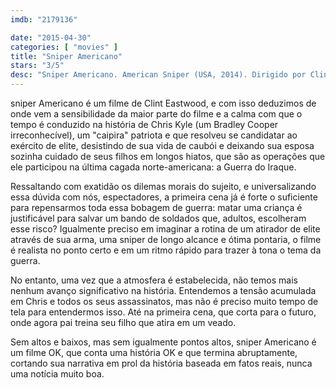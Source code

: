 ```yaml
---
imdb: "2179136"

date: "2015-04-30"
categories: [ "movies" ]
title: "Sniper Americano"
stars: "3/5"
desc: "Sniper Americano. American Sniper (USA, 2014). Dirigido por Clint Eastwood. Escrito por Jason Hall, Chris Kyle, Scott McEwen, James Defelice. Com Bradley Cooper, Kyle Gallner, Cole Konis, Ben Reed, Elise Robertson, Luke Sunshine, Troy Vincent, Brandon Salgado Telis, Keir O'Donnell."
---
```

sniper Americano é um filme de Clint Eastwood, e com isso deduzimos de onde vem a sensibilidade da maior parte do filme e a calma com que o tempo é conduzido na história de Chris Kyle (um Bradley Cooper irreconhecível), um "caipira" patriota e que resolveu se candidatar ao exército de elite, desistindo de sua vida de caubói e deixando sua esposa sozinha cuidado de seus filhos em longos hiatos, que são as operações que ele participou na última cagada norte-americana: a Guerra do Iraque.

Ressaltando com exatidão os dilemas morais do sujeito, e universalizando essa dúvida com nós, espectadores, a primeira cena já é forte o suficiente para repensarmos toda essa bobagem de guerra: matar uma criança é justificável para salvar um bando de soldados que, adultos, escolheram esse risco? Igualmente preciso em imaginar a rotina de um atirador de elite através de sua arma, uma sniper de longo alcance e ótima pontaria, o filme é realista no ponto certo e em um ritmo rápido para trazer à tona o tema da guerra.

No entanto, uma vez que a atmosfera é estabelecida, não temos mais nenhum avanço significativo na história. Entendemos a tensão acumulada em Chris e todos os seus assassinatos, mas não é preciso muito tempo de tela para entendermos isso. Até na primeira cena, que corta para o futuro, onde agora pai treina seu filho que atira em um veado.

Sem altos e baixos, mas sem igualmente pontos altos, sniper Americano é um filme OK, que conta uma história OK e que termina abruptamente, cortando sua narrativa em prol da história baseada em fatos reais, nunca uma notícia muito boa.
